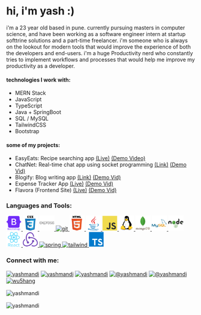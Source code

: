 
<h1 align="left">hi, i'm yash :)</h1>
<p align="left">i'm a 23 year old based in pune. currently pursuing masters in computer science, and have been working as a software engineer intern at startup softtrine solutions and a part-time freelancer.  i'm someone who is always on the lookout for modern tools that would improve the experience of both the developers and end-users. i'm a huge Productivity nerd who constantly tries to implement workflows and processes that would help me improve my productivity as a developer.</p>

<h4 align="left">technologies I work with:</h4>

- MERN Stack
- JavaScript 
- TypeScript
- Java + SpringBoot
- SQL / MySQL
- TailwindCSS
- Bootstrap
  
<h4 align="left">some of my projects:</h4>

- EasyEats: Recipe searching app [(Live)](https://easy-eats-recipe-app.vercel.app/) [(Demo Video)](https://www.linkedin.com/feed/update/urn:li:activity:7183798998799900672/) 
- ChatNet: Real-time chat app using socket programming  [(Link)](https://github.com/yashmandi/ChatNet) [(Demo Vid)](https://www.linkedin.com/feed/update/urn:li:activity:7182764428856090624/)
- Blogify: Blog writing app [(Link)](https://github.com/yashmandi/react-mini-projects/tree/main/project20_blog) [(Demo Vid)](https://www.linkedin.com/feed/update/urn:li:activity:7184932937140715520/)
- Expense Tracker App [(Live)](https://expense-tracker-nu-taupe.vercel.app/) [(Demo Vid)](https://www.linkedin.com/posts/yashmandi_webdevelopment-webdesign-webdeveloper-activity-7186279750523383808-T271?utm_source=share&utm_medium=member_desktop)
- Flavora (Frontend Site) [(Live)](https://flavora-drab.vercel.app/#) [(Demo Vid)](https://github.com/yashmandi/flavora)

<h3 align="left">Languages and Tools:</h3>
<p align="left"> <a href="https://getbootstrap.com" target="_blank" rel="noreferrer"> <img src="https://raw.githubusercontent.com/devicons/devicon/master/icons/bootstrap/bootstrap-plain-wordmark.svg" alt="bootstrap" width="40" height="40"/> </a> <a href="https://www.w3schools.com/css/" target="_blank" rel="noreferrer"> <img src="https://raw.githubusercontent.com/devicons/devicon/master/icons/css3/css3-original-wordmark.svg" alt="css3" width="40" height="40"/> </a> <a href="https://expressjs.com" target="_blank" rel="noreferrer"> <img src="https://raw.githubusercontent.com/devicons/devicon/master/icons/express/express-original-wordmark.svg" alt="express" width="40" height="40"/> </a> <a href="https://git-scm.com/" target="_blank" rel="noreferrer"> <img src="https://www.vectorlogo.zone/logos/git-scm/git-scm-icon.svg" alt="git" width="40" height="40"/> </a> <a href="https://www.w3.org/html/" target="_blank" rel="noreferrer"> <img src="https://raw.githubusercontent.com/devicons/devicon/master/icons/html5/html5-original-wordmark.svg" alt="html5" width="40" height="40"/> </a> <a href="https://www.java.com" target="_blank" rel="noreferrer"> <img src="https://raw.githubusercontent.com/devicons/devicon/master/icons/java/java-original.svg" alt="java" width="40" height="40"/> </a> <a href="https://developer.mozilla.org/en-US/docs/Web/JavaScript" target="_blank" rel="noreferrer"> <img src="https://raw.githubusercontent.com/devicons/devicon/master/icons/javascript/javascript-original.svg" alt="javascript" width="40" height="40"/> </a> <a href="https://www.linux.org/" target="_blank" rel="noreferrer"> <img src="https://raw.githubusercontent.com/devicons/devicon/master/icons/linux/linux-original.svg" alt="linux" width="40" height="40"/> </a> <a href="https://www.mongodb.com/" target="_blank" rel="noreferrer"> <img src="https://raw.githubusercontent.com/devicons/devicon/master/icons/mongodb/mongodb-original-wordmark.svg" alt="mongodb" width="40" height="40"/> </a> <a href="https://www.mysql.com/" target="_blank" rel="noreferrer"> <img src="https://raw.githubusercontent.com/devicons/devicon/master/icons/mysql/mysql-original-wordmark.svg" alt="mysql" width="40" height="40"/> </a> <a href="https://nodejs.org" target="_blank" rel="noreferrer"> <img src="https://raw.githubusercontent.com/devicons/devicon/master/icons/nodejs/nodejs-original-wordmark.svg" alt="nodejs" width="40" height="40"/> </a> <a href="https://reactjs.org/" target="_blank" rel="noreferrer"> <img src="https://raw.githubusercontent.com/devicons/devicon/master/icons/react/react-original-wordmark.svg" alt="react" width="40" height="40"/> </a> <a href="https://redux.js.org" target="_blank" rel="noreferrer"> <img src="https://raw.githubusercontent.com/devicons/devicon/master/icons/redux/redux-original.svg" alt="redux" width="40" height="40"/> </a> <a href="https://spring.io/" target="_blank" rel="noreferrer"> <img src="https://www.vectorlogo.zone/logos/springio/springio-icon.svg" alt="spring" width="40" height="40"/> </a> <a href="https://tailwindcss.com/" target="_blank" rel="noreferrer"> <img src="https://www.vectorlogo.zone/logos/tailwindcss/tailwindcss-icon.svg" alt="tailwind" width="40" height="40"/> </a> <a href="https://www.typescriptlang.org/" target="_blank" rel="noreferrer"> <img src="https://raw.githubusercontent.com/devicons/devicon/master/icons/typescript/typescript-original.svg" alt="typescript" width="40" height="40"/> </a> </p>

<h3 align="left">Connect with me:</h3>
<p align="left">
<a href="https://linkedin.com/in/yashmandi" target="blank"><img align="center" src="https://raw.githubusercontent.com/rahuldkjain/github-profile-readme-generator/master/src/images/icons/Social/linked-in-alt.svg" alt="yashmandi" height="30" width="40" /></a>
  <a href="https://twitter.com/yashmandi" target="blank"><img align="center" src="https://raw.githubusercontent.com/rahuldkjain/github-profile-readme-generator/master/src/images/icons/Social/twitter.svg" alt="yashmandi" height="30" width="40" /></a>
<a href="https://stackoverflow.com/users/yashmandi" target="blank"><img align="center" src="https://raw.githubusercontent.com/rahuldkjain/github-profile-readme-generator/master/src/images/icons/Social/stack-overflow.svg" alt="yashmandi" height="30" width="40" /></a>
<a href="https://hashnode.com/@yashmandi" target="blank"><img align="center" src="https://raw.githubusercontent.com/rahuldkjain/github-profile-readme-generator/master/src/images/icons/Social/hashnode.svg" alt="@yashmandi" height="30" width="40" /></a>
<a href="https://medium.com/@yashmandi" target="blank"><img align="center" src="https://raw.githubusercontent.com/rahuldkjain/github-profile-readme-generator/master/src/images/icons/Social/medium.svg" alt="@yashmandi" height="30" width="40" /></a>
<a href="https://www.leetcode.com/wu5hang" target="blank"><img align="center" src="https://raw.githubusercontent.com/rahuldkjain/github-profile-readme-generator/master/src/images/icons/Social/leet-code.svg" alt="wu5hang" height="30" width="40" /></a>
</p>



<p><img align="center" src="https://github-readme-stats.vercel.app/api/top-langs?username=yashmandi&show_icons=true&locale=en&layout=compact" alt="yashmandi" /></p>

<p><img align="center" src="https://github-readme-streak-stats.herokuapp.com/?user=yashmandi&" alt="yashmandi" /></p>
